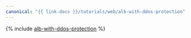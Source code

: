 ```yaml
---
canonical: "{{ link-docs }}/tutorials/web/alb-with-ddos-protection"
---
```


{% include [alb-with-ddos-protection](../../_tutorials/web/alb-with-ddos-protection.md) %}
